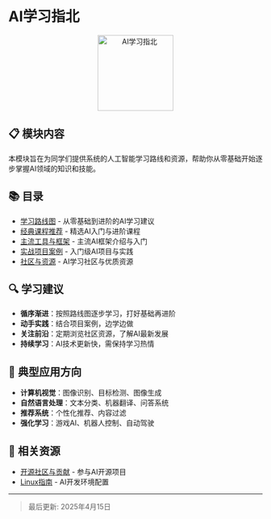 # AI学习指北

<div align="center">
<img src="https://example.com/ai-logo.png" alt="AI学习指北" width="150"/>
</div>

## 📋 模块内容

本模块旨在为同学们提供系统的人工智能学习路线和资源，帮助你从零基础开始逐步掌握AI领域的知识和技能。

## 📚 目录

- [学习路线图](roadmap.md) - 从零基础到进阶的AI学习建议
- [经典课程推荐](courses.md) - 精选AI入门与进阶课程
- [主流工具与框架](frameworks.md) - 主流AI框架介绍与入门
- [实战项目案例](projects.md) - 入门级AI项目与实践
- [社区与资源](community.md) - AI学习社区与优质资源

## 🔍 学习建议

- **循序渐进**：按照路线图逐步学习，打好基础再进阶
- **动手实践**：结合项目案例，边学边做
- **关注前沿**：定期浏览社区资源，了解AI最新发展
- **持续学习**：AI技术更新快，需保持学习热情

## 🌟 典型应用方向

- **计算机视觉**：图像识别、目标检测、图像生成
- **自然语言处理**：文本分类、机器翻译、问答系统
- **推荐系统**：个性化推荐、内容过滤
- **强化学习**：游戏AI、机器人控制、自动驾驶

## 🔗 相关资源

- [开源社区与贡献](../OpenSource/README.md) - 参与AI开源项目
- [Linux指南](../LinuxGuide/README.md) - AI开发环境配置

---

> 最后更新: 2025年4月15日
